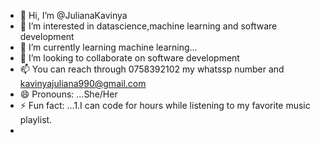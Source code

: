 - 👋 Hi, I’m @JulianaKavinya
- 👀 I’m interested in datascience,machine learning and software development
- 🌱 I’m currently learning machine learning...
- 💞️ I’m looking to collaborate on software development
- 📫 You can reach through 0758392102 my whatssp number and kavinyajuliana990@gmail.com
- 😄 Pronouns: ...She/Her
- ⚡ Fun fact: ...1.I can code for hours while listening to my favorite music playlist.
-                  

<!---
JulianaKavinya/JulianaKavinya is a ✨ special ✨ repository because its `README.md` (this file) appears on your GitHub profile.
You can click the Preview link to take a look at your changes.
--->

